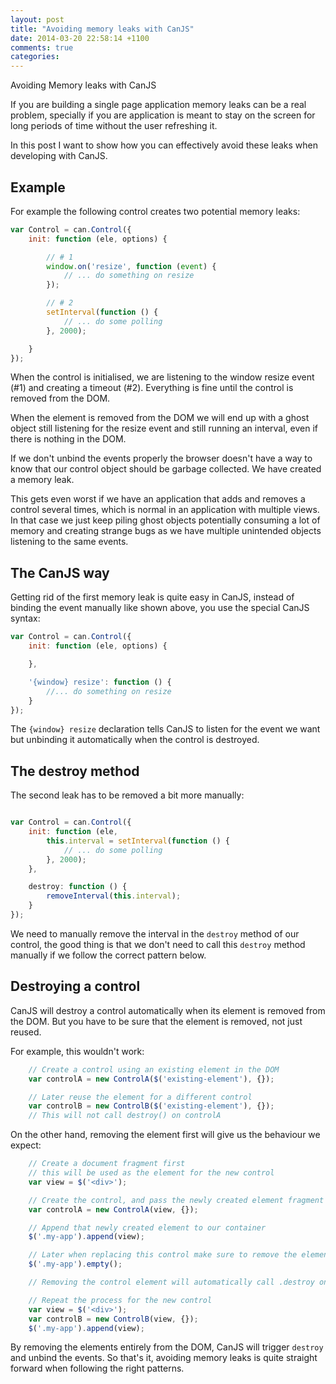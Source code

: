 ```yaml
---
layout: post
title: "Avoiding memory leaks with CanJS"
date: 2014-03-20 22:58:14 +1100
comments: true
categories: 
---
```



Avoiding Memory leaks with CanJS


If you are building a single page application memory leaks can be a real problem, specially if you are application is meant to stay on the screen for long periods of time without the user refreshing it.

In this post I want to show how you can effectively avoid these leaks when developing with CanJS.

Example
------

For example the following control creates two potential memory leaks:

```js
var Control = can.Control({
	init: function (ele, options) {

		// # 1
		window.on('resize', function (event) {
			// ... do something on resize
		});

		// # 2
		setInterval(function () {
			// ... do some polling
		}, 2000);

	}
});
```

When the control is initialised, we are listening to the window resize event (#1) and creating a timeout (#2). Everything is fine until the control is removed from the DOM.

When the element is removed from the DOM we will end up with a ghost object still listening for the resize event and still running an interval, even if there is nothing in the DOM. 

If we don't unbind the events properly the browser doesn't have a way to know that our control object should be garbage collected. We have created a memory leak.

This gets even worst if we have an application that adds and removes a control several times, which is normal in an application with multiple views. In that case we just keep piling ghost objects potentially consuming a lot of memory and creating strange bugs as we have multiple unintended objects listening to the same events.

The CanJS way
------------

Getting rid of the first memory leak is quite easy in CanJS, instead of binding the event manually like shown above, you use the special CanJS syntax:

```js
var Control = can.Control({
	init: function (ele, options) {

	},

	'{window} resize': function () {
		//... do something on resize
	}
});
```

The `{window} resize` declaration tells CanJS to listen for the event we want but unbinding it automatically when the control is destroyed.

The destroy method
-----------------

The second leak has to be removed a bit more manually:

```js

var Control = can.Control({
	init: function (ele, 
		this.interval = setInterval(function () {
			// ... do some polling 
		}, 2000); 
	},

	destroy: function () {
		removeInterval(this.interval);
	}
});
```

We need to manually remove the interval in the `destroy` method of our control, the good thing is that we don't need to call this `destroy` method manually if we follow the correct pattern below.

Destroying a control
--------------------

CanJS will destroy a control automatically when its element is removed from the DOM. But you have to be sure that the element is removed, not just reused. 

For example, this wouldn't work:

```js
	// Create a control using an existing element in the DOM
	var controlA = new ControlA($('existing-element'), {});

	// Later reuse the element for a different control
	var controlB = new ControlB($('existing-element'), {});
	// This will not call destroy() on controlA
```

On the other hand, removing the element first will give us the behaviour we expect:

```js
	// Create a document fragment first 
	// this will be used as the element for the new control
	var view = $('<div>'); 

	// Create the control, and pass the newly created element fragment
	var controlA = new ControlA(view, {});

	// Append that newly created element to our container
	$('.my-app').append(view); 
```

```js
	// Later when replacing this control make sure to remove the element first
	$('.my-app').empty();   

	// Removing the control element will automatically call .destroy on your control

	// Repeat the process for the new control
	var view = $('<div>');
	var controlB = new ControlB(view, {});
	$('.my-app').append(view); 
```

By removing the elements entirely from the DOM, CanJS will trigger `destroy` and unbind the events. So that's it, avoiding memory leaks is quite straight forward when following the right patterns.